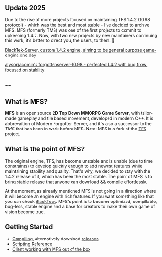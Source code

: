 ## Update 2025
Due to the rise of more projects focused on maintaining TFS 1.4.2 (10.98 protocol) - which was the best and most stable - I’ve decided to archive MFS.
MFS (formerly TMS) was one of the first projects to commit to upkeeping 1.4.2. Now, with two new projects by new maintainers continuing this work, it’s better to direct you, the users, to them. 🙂

[BlackTek-Server, custom 1.4.2 engine, aiming to be general purpose game-engine one day](https://github.com/Black-Tek/BlackTek-Server)

[alysonjacomin's forgottenserver-10.98 - perfected 1.4.2 with bug fixes, focused on stability](https://github.com/alysonjacomin/forgottenserver-10.98)

--
--
## What is MFS?

**MFS** is an open source **2D Top Down MMORPG Game Server**, with tailor-made gameplay and tile based movement,  developed in modern C++.
It is abbrevaition of Modern Forgotten Server, and it's also a successor to the *TMS* that has been in work before MFS.
Note: MFS is a fork of the [TFS](https://github.com/otland/forgottenserver) project.

## What is the point of MFS?

The original engine, TFS, has become unstable and is unable (due to time constraints) to develop quickly enough to add newest features while
maintaining stability and quality. That's why, we decided to stay with the 1.4.2 release of it, which has been the most stable.
The point of MFS is to bring stable release that anyone can download && compile effortlessly.

At the moment, as already mentioned MFS is not going in a direction where it will become an engine with rich features.
If you want something like that you can check [BlackTeck](https://github.com/Black-Tek/BlackTek-Server).
MFS's point is to become optimized, compillable, bug-less, stable engine and a base for creators to make their own game of vision become true.

## Getting Started

* [Compiling](https://github.com/otland/forgottenserver/wiki/Compiling), alternatively download [releases](https://github.com/otland/forgottenserver/releases)
* [Scripting Reference](https://github.com/otland/forgottenserver/wiki/Script-Interface)
* [Client working with MFS out of the box](https://github.com/OTAcademy/otclientv8)
